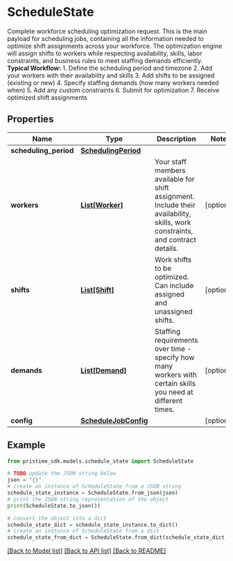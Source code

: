 # ScheduleState

Complete workforce scheduling optimization request.  This is the main payload for scheduling jobs, containing all the information needed to optimize shift assignments across your workforce. The optimization engine will assign shifts to workers while respecting availability, skills, labor constraints, and business rules to meet staffing demands efficiently.  **Typical Workflow:** 1. Define the scheduling period and timezone 2. Add your workers with their availability and skills 3. Add shifts to be assigned (existing or new) 4. Specify staffing demands (how many workers needed when) 5. Add any custom constraints 6. Submit for optimization 7. Receive optimized shift assignments

## Properties

Name | Type | Description | Notes
------------ | ------------- | ------------- | -------------
**scheduling_period** | [**SchedulingPeriod**](SchedulingPeriod.md) |  | 
**workers** | [**List[Worker]**](Worker.md) | Your staff members available for shift assignment. Include their availability, skills, work constraints, and contract details. | [optional] 
**shifts** | [**List[Shift]**](Shift.md) | Work shifts to be optimized. Can include assigned and unassigned shifts. | [optional] 
**demands** | [**List[Demand]**](Demand.md) | Staffing requirements over time - specify how many workers with certain skills you need at different times. | [optional] 
**config** | [**ScheduleJobConfig**](ScheduleJobConfig.md) |  | [optional] 

## Example

```python
from pristime_sdk.models.schedule_state import ScheduleState

# TODO update the JSON string below
json = "{}"
# create an instance of ScheduleState from a JSON string
schedule_state_instance = ScheduleState.from_json(json)
# print the JSON string representation of the object
print(ScheduleState.to_json())

# convert the object into a dict
schedule_state_dict = schedule_state_instance.to_dict()
# create an instance of ScheduleState from a dict
schedule_state_from_dict = ScheduleState.from_dict(schedule_state_dict)
```
[[Back to Model list]](../README.md#documentation-for-models) [[Back to API list]](../README.md#documentation-for-api-endpoints) [[Back to README]](../README.md)


